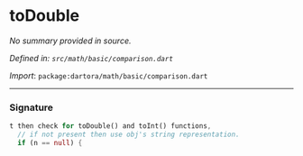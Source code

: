 # toDouble

_No summary provided in source._

_Defined in: `src/math/basic/comparison.dart`_

_Import_: `package:dartora/math/basic/comparison.dart`


---


### Signature

```dart
t then check for toDouble() and toInt() functions,
  // if not present then use obj's string representation.
  if (n == null) {
```
